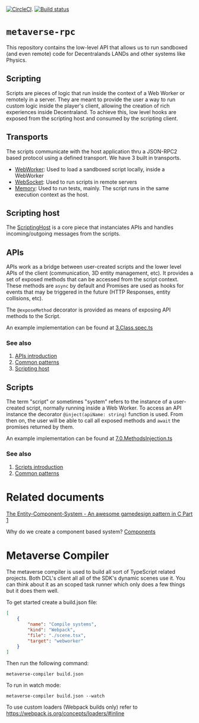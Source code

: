 [![CircleCI](https://circleci.com/gh/decentraland/metaverse-rpc.svg?style=svg&circle-token=33a7ab6330a3c900c456c0367c118d912e48f484)](https://circleci.com/gh/decentraland/metaverse-rpc). 
[![Build status](https://ci.appveyor.com/api/projects/status/v2ql8549rfh311go/branch/master?svg=true)](https://ci.appveyor.com/project/decentraland/metaverse-rpc/branch/master)

# `metaverse-rpc`

This repository contains the low-level API that allows us to run sandboxed (and even remote) code for Decentralands LANDs and other systems like Physics.

## Scripting

Scripts are pieces of logic that run inside the context of a Web Worker or remotely in a server. They are meant to provide the user a way to run custom logic inside the player's client, allowing the creation of rich experiences inside Decentraland. To achieve this, low level hooks are exposed from the scripting host and consumed by the scripting client.

## Transports

The scripts communicate with the host application thru a JSON-RPC2 based protocol using a defined transport. We have 3 built in transports.

* [WebWorker](src/common/transports/WebWorker.ts): Used to load a sandboxed script locally, inside a WebWorker
* [WebSocket](src/common/transports/WebSocket.ts): Used to run scripts in remote servers
* [Memory](src/common/transports/Memory.ts): Used to run tests, mainly. The script runs in the same execution context as the host.

## Scripting host

The [ScriptingHost](src/host/ScriptingHost.ts) is a core piece that instanciates APIs and handles incoming/outgoing messages from the scripts.

## APIs

APIs work as a bridge between user-created scripts and the lower level APIs of the client (communication, 3D entity management, etc). It provides a set of exposed methods that can be accessed from the script context. These methods are `async` by default and Promises are used as hooks for events that may be triggered in the future (HTTP Responses, entity collisions, etc).

The `@exposeMethod` decorator is provided as means of exposing API methods to the Script.

An example implementation can be found at [3.Class.spec.ts](test/scenarios/3.Class.spec.ts)

### See also

1.  [APIs introduction](docs/apis/introduction.md)
2.  [Common patterns](docs/apis/common-patterns.md)
3.  [Scripting host](docs/apis/scripting-host.md)

## Scripts

The term "script" or sometimes "system" refers to the instance of a user-created script, normally running inside a Web Worker. To access an API instance the decorator `@inject(apiName: string)` function is used. From then on, the user will be able to call all exposed methods and `await` the promises returned by them.

An example implementation can be found at [7.0.MethodsInjection.ts](test/fixtures/7.0.MethodsInjection.ts)

### See also

1.  [Scripts introduction](docs/scripts/introduction.md)
2.  [Common patterns](docs/scripts/common-patterns.md)

# Related documents

[The Entity-Component-System - An awesome gamedesign pattern in C Part 1](https://www.gamasutra.com/blogs/TobiasStein/20171122/310172/The_EntityComponentSystem__An_awesome_gamedesign_pattern_in_C_Part_1.php)

Why do we create a component based system? [Components](http://gameprogrammingpatterns.com/component.html)

# Metaverse Compiler

The metaverse compiler is used to build all sort of TypeScript related projects. Both DCL's client all all of the SDK's dynamic scenes use it. You can think about it as an scoped task runner which only does a few things but it does them well.

To get started create a build.json file:

```json
[
    {
        "name": "Compile systems",
        "kind": "Webpack",
        "file": "./scene.tsx",
        "target": "webworker"
    }
]
```

Then run the following command:

`metaverse-compiler build.json`

To run in watch mode:

`metaverse-compiler build.json --watch`

To use custom loaders (Webpack builds only) refer to https://webpack.js.org/concepts/loaders/#inline
